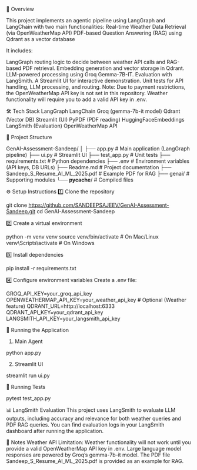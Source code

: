 📌 Overview

This project implements an agentic pipeline using LangGraph and LangChain with two main functionalities:
Real-time Weather Data Retrieval (via OpenWeatherMap API)
PDF-based Question Answering (RAG) using Qdrant as a vector database

It includes:

LangGraph routing logic to decide between weather API calls and RAG-based PDF retrieval.
Embedding generation and vector storage in Qdrant.
LLM-powered processing using Groq Gemma-7B-IT.
Evaluation with LangSmith.
A Streamlit UI for interactive demonstration.
Unit tests for API handling, LLM processing, and routing.
Note: Due to payment restrictions, the OpenWeatherMap API key is not set in this repository. Weather functionality will require you to add a valid API key in .env.

🛠 Tech Stack
LangGraph
LangChain
Groq (gemma-7b-it model)
Qdrant (Vector DB)
Streamlit (UI)
PyPDF (PDF reading)
HuggingFaceEmbeddings
LangSmith (Evaluation)
OpenWeatherMap API

📂 Project Structure

GenAI-Assessment-Sandeep/
│
├── app.py                 # Main application (LangGraph pipeline)
├── ui.py                  # Streamlit UI
├── test_app.py            # Unit tests
├── requirements.txt       # Python dependencies
├── .env                   # Environment variables (API keys, DB URLs)
├── Readme.md              # Project documentation
├── Sandeep_S_Resume_AI_ML_2025.pdf  # Example PDF for RAG
├── genai/                 # Supporting modules
└── __pycache__/           # Compiled files

⚙️ Setup Instructions
1️⃣ Clone the repository

git clone https://github.com/SANDEEPSAJEEV/GenAI-Assessment-Sandeep.git
cd GenAI-Assessment-Sandeep

2️⃣ Create a virtual environment

python -m venv venv
source venv/bin/activate  # On Mac/Linux
venv\Scripts\activate     # On Windows

3️⃣ Install dependencies

pip install -r requirements.txt

4️⃣ Configure environment variables
Create a .env file:


GROQ_API_KEY=your_groq_api_key
OPENWEATHERMAP_API_KEY=your_weather_api_key  # Optional (Weather feature)
QDRANT_URL=http://localhost:6333
QDRANT_API_KEY=your_qdrant_api_key
LANGSMITH_API_KEY=your_langsmith_api_key


🚀 Running the Application
1. Main Agent

python app.py

2. Streamlit UI

streamlit run ui.py

🧪 Running Tests

pytest test_app.py


📊 LangSmith Evaluation
This project uses LangSmith to evaluate LLM outputs, including accuracy and relevance for both weather queries and PDF RAG queries.
You can find evaluation logs in your LangSmith dashboard after running the application.

📌 Notes
Weather API Limitation: Weather functionality will not work until you provide a valid OpenWeatherMap API key in .env.
Large language model responses are powered by Groq’s gemma-7b-it model.
The PDF file Sandeep_S_Resume_AI_ML_2025.pdf is provided as an example for RAG.

